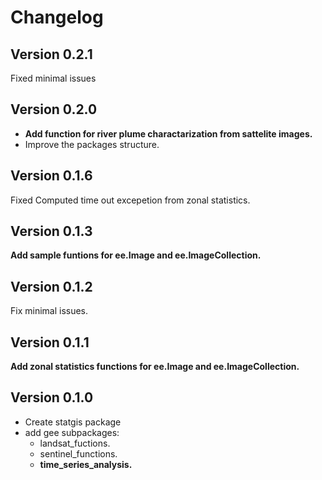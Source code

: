 # Changelog

## Version 0.2.1
Fixed minimal issues

## Version 0.2.0
- **Add function for river plume charactarization from sattelite images.**
- Improve the packages structure.

## Version 0.1.6
Fixed Computed time out excepetion from zonal statistics.

## Version 0.1.3
**Add sample funtions for ee.Image and ee.ImageCollection.**

## Version 0.1.2
Fix minimal issues.
## Version 0.1.1
**Add zonal statistics functions for ee.Image and ee.ImageCollection.**

## Version 0.1.0

- Create statgis package
- add gee subpackages:
  - landsat_fuctions.
  - sentinel_functions.
  - **time_series_analysis.**